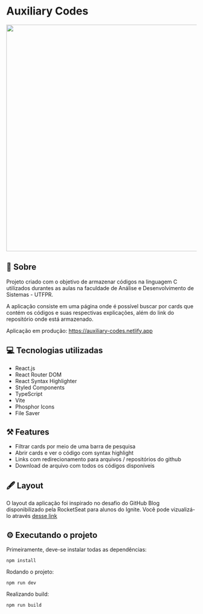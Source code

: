 # Auxiliary Codes

<img src="https://github.com/oliver-zyn/auxiliary-codes/assets/89222905/8898e96a-5fc5-462c-a3aa-6756518d44f1" width="600" />

## 📖 Sobre

Projeto criado com o objetivo de armazenar códigos na linguagem C utilizados durantes as aulas na faculdade de Análise e Desenvolvimento de Sistemas - UTFPR.

A aplicação consiste em uma página onde é possível buscar por cards que contém os códigos e suas respectivas explicações, além do link do repositório onde está armazenado.

Aplicação em produção: https://auxiliary-codes.netlify.app

## 💻 Tecnologias utilizadas

- React.js
- React Router DOM
- React Syntax Highlighter
- Styled Components
- TypeScript
- Vite
- Phosphor Icons
- File Saver

## ⚒️ Features

- Filtrar cards por meio de uma barra de pesquisa
- Abrir cards e ver o código com syntax highlight
- Links com redirecionamento para arquivos / repositórios do github
- Download de arquivo com todos os códigos disponíveis

## 🖋️ Layout

O layout da aplicação foi inspirado no desafio do GitHub Blog disponibilizado pela RocketSeat para alunos do Ignite. Você pode vizualizá-lo através <a href="https://www.figma.com/community/file/1138814951106121051">desse link</a>

## ⚙️ Executando o projeto

Primeiramente, deve-se instalar todas as dependências:
```
npm install
```

Rodando o projeto:
```
npm run dev
```
Realizando build:
```
npm run build
```
